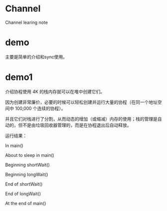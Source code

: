 # Channel
Channel learing note

# demo

主要是简单的介绍和sync使用。

# demo1

介绍协程使用 4K 的栈内存就可以在堆中创建它们。

因为创建非常廉价，必要的时候可以轻松创建并运行大量的协程（在同一个地址空间中 100,000 个连续的协程）。

并且它们对栈进行了分割，从而动态的增加（或缩减）内存的使用；栈的管理是自动的，但不是由垃圾回收器管理的，而是在协程退出后自动释放。

运行结果：

In main()

About to sleep in main()

Beginning shortWait()

Beginning longWait()

End of shortWait()

End of longWait()

At the end of main()
